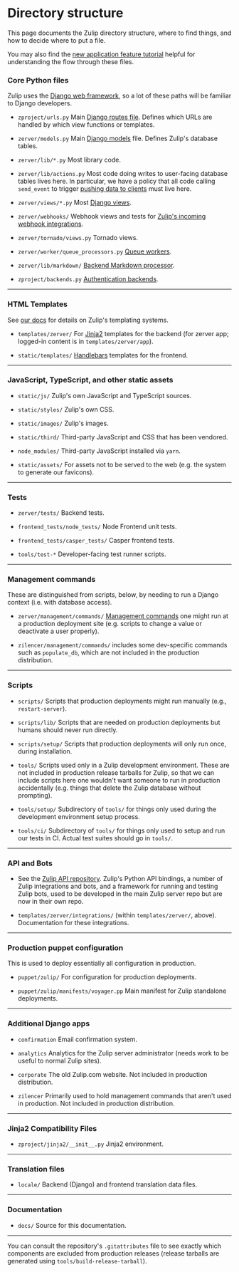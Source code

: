 # Directory structure

This page documents the Zulip directory structure, where to find
things, and how to decide where to put a file.

You may also find the [new application feature
tutorial](../tutorials/new-feature-tutorial.md) helpful for understanding the
flow through these files.

### Core Python files

Zulip uses the [Django web
framework](https://docs.djangoproject.com/en/1.8/), so a lot of these
paths will be familiar to Django developers.

* `zproject/urls.py` Main
  [Django routes file](https://docs.djangoproject.com/en/1.8/topics/http/urls/).
  Defines which URLs are handled by which view functions or templates.

* `zerver/models.py` Main
  [Django models](https://docs.djangoproject.com/en/1.8/topics/db/models/)
  file.  Defines Zulip's database tables.

* `zerver/lib/*.py` Most library code.

* `zerver/lib/actions.py` Most code doing writes to user-facing
  database tables lives here.  In particular, we have a policy that
  all code calling `send_event` to trigger [pushing data to
  clients](../subsystems/events-system.md) must live here.

* `zerver/views/*.py` Most [Django views](https://docs.djangoproject.com/en/1.8/topics/http/views/).

* `zerver/webhooks/` Webhook views and tests for [Zulip's incoming webhook integrations](
  https://zulip.com/api/incoming-webhooks-overview).

* `zerver/tornado/views.py` Tornado views.

* `zerver/worker/queue_processors.py` [Queue workers](../subsystems/queuing.md).

* `zerver/lib/markdown/` [Backend Markdown processor](../subsystems/markdown.md).

* `zproject/backends.py` [Authentication backends](https://docs.djangoproject.com/en/1.8/topics/auth/customizing/).

-------------------------------------------------------------------

### HTML Templates

See [our docs](../subsystems/html-css.md) for details on Zulip's
templating systems.

* `templates/zerver/` For [Jinja2](http://jinja.pocoo.org/) templates
  for the backend (for zerver app; logged-in content is in `templates/zerver/app`).

* `static/templates/` [Handlebars](https://handlebarsjs.com/) templates for the frontend.

----------------------------------------

### JavaScript, TypeScript, and other static assets

* `static/js/` Zulip's own JavaScript and TypeScript sources.

* `static/styles/` Zulip's own CSS.

* `static/images/` Zulip's images.

* `static/third/` Third-party JavaScript and CSS that has been vendored.

* `node_modules/` Third-party JavaScript installed via `yarn`.

* `static/assets/` For assets not to be served to the web (e.g. the system to
                   generate our favicons).

-----------------------------------------------------------------------

### Tests

* `zerver/tests/` Backend tests.

* `frontend_tests/node_tests/` Node Frontend unit tests.

* `frontend_tests/casper_tests/` Casper frontend tests.

* `tools/test-*` Developer-facing test runner scripts.

-----------------------------------------------------

### Management commands

These are distinguished from scripts, below, by needing to run a
Django context (i.e. with database access).

* `zerver/management/commands/`
  [Management commands](../subsystems/management-commands.md) one might run at a
  production deployment site (e.g. scripts to change a value or
  deactivate a user properly).

* `zilencer/management/commands/` includes some dev-specific
   commands such as `populate_db`, which are not included in
   the production distribution.

---------------------------------------------------------------

### Scripts

* `scripts/` Scripts that production deployments might run manually
  (e.g., `restart-server`).

* `scripts/lib/` Scripts that are needed on production deployments but
  humans should never run directly.

* `scripts/setup/` Scripts that production deployments will only run
  once, during installation.

* `tools/` Scripts used only in a Zulip development environment.
  These are not included in production release tarballs for Zulip, so
  that we can include scripts here one wouldn't want someone to run in
  production accidentally (e.g. things that delete the Zulip database
  without prompting).

* `tools/setup/` Subdirectory of `tools/` for things only used during
  the development environment setup process.

* `tools/ci/` Subdirectory of `tools/` for things only used to
  setup and run our tests in CI.  Actual test suites should
  go in `tools/`.

---------------------------------------------------------

### API and Bots

* See the [Zulip API repository](https://github.com/zulip/python-zulip-api).
  Zulip's Python API bindings, a number of Zulip integrations and
  bots, and a framework for running and testing Zulip bots, used to be
  developed in the main Zulip server repo but are now in their own repo.

* `templates/zerver/integrations/` (within `templates/zerver/`, above).
  Documentation for these integrations.

-------------------------------------------------------------------------

### Production puppet configuration

This is used to deploy essentially all configuration in production.

* `puppet/zulip/` For configuration for production deployments.

* `puppet/zulip/manifests/voyager.pp` Main manifest for Zulip standalone deployments.

-----------------------------------------------------------------------

### Additional Django apps

* `confirmation` Email confirmation system.

* `analytics` Analytics for the Zulip server administrator (needs work to
  be useful to normal Zulip sites).

* `corporate` The old Zulip.com website.  Not included in production
  distribution.

* `zilencer` Primarily used to hold management commands that aren't
  used in production.  Not included in production distribution.

-----------------------------------------------------------------------

### Jinja2 Compatibility Files

* `zproject/jinja2/__init__.py` Jinja2 environment.

-----------------------------------------------------------------------

### Translation files

* `locale/` Backend (Django) and frontend translation data files.

-----------------------------------------------------------------------

### Documentation

*  `docs/`        Source for this documentation.

--------------------------------------------------------------

You can consult the repository's `.gitattributes` file to see exactly
which components are excluded from production releases (release
tarballs are generated using `tools/build-release-tarball`).
